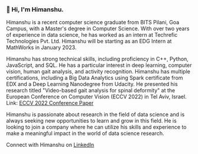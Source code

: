 ### 👋 Hi, I'm Himanshu.

Himanshu is a recent computer science graduate from BITS Pilani, Goa Campus, with a Master's degree in Computer Science. With over two years of experience in data science, he has worked as an intern at Techrefic Technologies Pvt. Ltd. Himanshu will be starting as an EDG Intern at MathWorks in January 2023.

Himanshu has strong technical skills, including proficiency in C++, Python, JavaScript, and SQL. He has a particular interest in deep learning, computer vision, human gait analysis, and activity recognition. Himanshu has multiple certifications, including a Big Data Analytics using Spark certificate from EDX and a Deep Learning Nanodegree from Udacity. He presented his research titled "Video-based gait analysis for spinal deformity" at the European Conference on Computer Vision (ECCV 2022) in Tel Aviv, Israel. Link: [ECCV 2022 Conference Paper](https://link.springer.com/chapter/10.1007/978-3-031-25072-9_18)

Himanshu is passionate about research in the field of data science and is always seeking new opportunities to learn and grow in this field. He is looking to join a company where he can utilize his skills and experience to make a meaningful impact in the world of data science research.

Connect with Himanshu on [LinkedIn](https://www.linkedin.com/in/hsuman)
